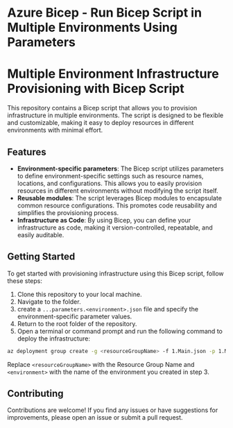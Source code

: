 # Azure Bicep - Run Bicep Script in Multiple Environments Using Parameters
# Multiple Environment Infrastructure Provisioning with Bicep Script

This repository contains a Bicep script that allows you to provision infrastructure in multiple environments. The script is designed to be flexible and customizable, making it easy to deploy resources in different environments with minimal effort.

## Features
- **Environment-specific parameters**: The Bicep script utilizes parameters to define environment-specific settings such as resource names, locations, and configurations. This allows you to easily provision resources in different environments without modifying the script itself.
- **Reusable modules**: The script leverages Bicep modules to encapsulate common resource configurations. This promotes code reusability and simplifies the provisioning process.
- **Infrastructure as Code**: By using Bicep, you can define your infrastructure as code, making it version-controlled, repeatable, and easily auditable.

## Getting Started
To get started with provisioning infrastructure using this Bicep script, follow these steps:

1. Clone this repository to your local machine.
2. Navigate to the folder.
3. create a `...parameters.<environment>.json` file and specify the environment-specific parameter values.
4. Return to the root folder of the repository.
5. Open a terminal or command prompt and run the following command to deploy the infrastructure:

```bash
az deployment group create -g <resourceGroupName> -f 1.Main.json -p 1.Main.parameters.<environment>.json
```

Replace `<resourceGroupName>` with the Resource Group Name and `<environment>` with the name of the environment you created in step 3.

## Contributing
Contributions are welcome! If you find any issues or have suggestions for improvements, please open an issue or submit a pull request.
